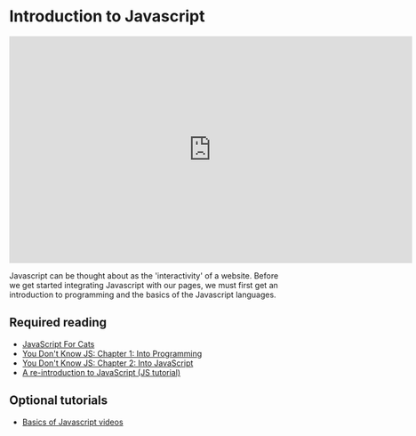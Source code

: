 # Introduction to Javascript

<iframe width="725" height="408" src="https://www.youtube.com/embed/mmECQQctN-Q" frameborder="0" allow="accelerometer; autoplay; encrypted-media; gyroscope; picture-in-picture" allowfullscreen></iframe>

Javascript can be thought about as the 'interactivity' of a website. Before we get started integrating Javascript with our pages, we must first get an introduction to programming and the basics of the Javascript languages.

## Required reading

- [JavaScript For Cats](http://jsforcats.com/)
- [You Don't Know JS: Chapter 1: Into Programming](https://github.com/getify/You-Dont-Know-JS/blob/2nd-ed/get-started/ch1.md)
- [You Don't Know JS: Chapter 2: Into JavaScript](https://github.com/getify/You-Dont-Know-JS/blob/2nd-ed/get-started/ch2.md)
- [A re-introduction to JavaScript (JS tutorial)](https://developer.mozilla.org/en-US/docs/Web/JavaScript/A_re-introduction_to_JavaScript)

## Optional tutorials

- [Basics of Javascript videos](https://www.youtube.com/watch?v=le-URjBhevE&list=PLWKjhJtqVAbk2qRZtWSzCIN38JC_NdhW5)